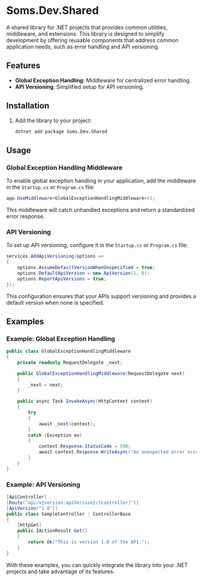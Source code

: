 # Soms.Dev.Shared

A shared library for .NET projects that provides common utilities, middleware, and extensions. This library is designed to simplify development by offering reusable components that address common application needs, such as error handling and API versioning.

## Features

- **Global Exception Handling**: Middleware for centralized error handling.
- **API Versioning**: Simplified setup for API versioning.

## Installation

1. Add the library to your project:
   ```bash
   dotnet add package Soms.Dev.Shared
   ```

## Usage

### Global Exception Handling Middleware

To enable global exception handling in your application, add the middleware in the `Startup.cs` or `Program.cs` file:

```csharp
app.UseMiddleware<GlobalExceptionHandlingMiddleware>();
```

This middleware will catch unhandled exceptions and return a standardized error response.

### API Versioning

To set up API versioning, configure it in the `Startup.cs` or `Program.cs` file:

```csharp
services.AddApiVersioning(options =>
{
    options.AssumeDefaultVersionWhenUnspecified = true;
    options.DefaultApiVersion = new ApiVersion(1, 0);
    options.ReportApiVersions = true;
});
```

This configuration ensures that your APIs support versioning and provides a default version when none is specified.

## Examples

### Example: Global Exception Handling

```csharp
public class GlobalExceptionHandlingMiddleware
{
    private readonly RequestDelegate _next;

    public GlobalExceptionHandlingMiddleware(RequestDelegate next)
    {
        _next = next;
    }

    public async Task InvokeAsync(HttpContext context)
    {
        try
        {
            await _next(context);
        }
        catch (Exception ex)
        {
            context.Response.StatusCode = 500;
            await context.Response.WriteAsync("An unexpected error occurred.");
        }
    }
}
```

### Example: API Versioning

```csharp
[ApiController]
[Route("api/v{version:apiVersion}/[controller]")]
[ApiVersion("1.0")]
public class SampleController : ControllerBase
{
    [HttpGet]
    public IActionResult Get()
    {
        return Ok("This is version 1.0 of the API.");
    }
}
```

With these examples, you can quickly integrate the library into your .NET projects and take advantage of its features.
